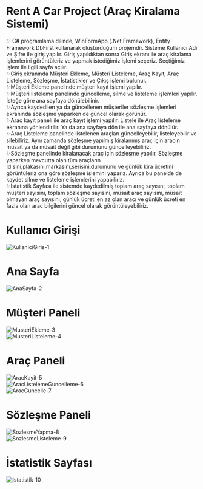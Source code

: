 # Rent A Car Project (Araç Kiralama Sistemi)<br/>
✨ C# programlama dilinde, WinFormApp (.Net Framework), Entity Framework DbFirst kullanarak oluşturduğum projemdir. Sisteme Kullanıcı Adı ve Şifre ile giriş yapılır. Giriş yapıldıktan sonra Giriş ekranı ile araç kiralama işlemlerini görüntüleriz ve yapmak istediğimiz işlemi seçeriz. Seçtiğimiz işlem ile ilgili sayfa açılır.<br/>
✨Giriş ekranında Müşteri Ekleme, Müşteri Listeleme, Araç Kayıt, Araç Listeleme, Sözleşme, İstatistikler ve Çıkış işlemi bulunur. <br/>
✨Müşteri Ekleme panelinde müşteri kayıt işlemi yapılır.<br/>
✨Müşteri listeleme panelinde güncelleme, silme ve listeleme işlemleri yapılır. İsteğe göre ana sayfaya dönülebilinir.<br/>
✨Ayrıca kaydedilen ya da güncellenen müşteriler sözleşme işlemleri ekranında sözleşme yaparken de güncel olarak görünür.<br/>
✨Araç kayıt paneli ile araç kayıt işlemi yapılır. Listele ile Araç listeleme ekranına yönlendirilir. Ya da ana sayfaya dön ile ana sayfaya dönülür.<br/>
✨Araç Listeleme panelinde listelenen araçları güncelleyebilir, listeleyebilir ve silebiliriz. Aynı zamanda sözleşme yapılmış kiralanmış araç için aracın müsait ya da müsait değil gibi durumunu güncelleyebiliriz.<br/>
✨Sözleşme panelinde kiralanacak araç için sözleşme yapılır. Sözleşme yaparken mevcutta olan tüm araçların Id'sini,plakasını,markasını,serisini,durumunu ve günlük kira ücretini görüntüleriz ona göre sözleşme işlemini yaparız. Ayrıca bu panelde de kaydet silme ve listeleme işlemlerini yapabiliriz.<br/>
✨İstatistik Sayfası ile sistemde kaydedilmiş toplam araç sayısını, toplam müşteri sayısını, toplam sözleşme sayısını, müsait araç sayısını, müsait olmayan araç sayısını, günlük ücreti en az olan aracı ve günlük ücreti en fazla olan arac bilgilerini güncel olarak görüntüleyebiliriz.<br/>

# Kullanıcı Girişi <br/>
![KullaniciGiris-1](https://github.com/user-attachments/assets/330ac14f-b1f3-47cc-ab47-1f359c925a7a) <br/>
# Ana Sayfa <br/>
![AnaSayfa-2](https://github.com/user-attachments/assets/094c96bc-fc8f-441b-adb6-c491d971b9e4) <br/>
# Müşteri Paneli <br/>
![MusteriEkleme-3](https://github.com/user-attachments/assets/1b9a52a2-c390-46b6-8b14-9ff9cfea153b) <br/>
![MusteriListeleme-4](https://github.com/user-attachments/assets/d548bfaa-683f-4dcc-b53a-0329dc17b941) <br/>
# Araç Paneli <br/>
![AracKayit-5](https://github.com/user-attachments/assets/ea6c690e-51a3-435c-8f2a-39645dcd1526) <br/>
![AracListelemeGuncelleme-6](https://github.com/user-attachments/assets/89e739a0-3422-4f10-a1cb-8bf2df79d75d) <br/>
![AracGuncelle-7](https://github.com/user-attachments/assets/e999795f-5111-4833-abb4-bd1f61fe5aec) <br/>
# Sözleşme Paneli <br/>
![SozlesmeYapma-8](https://github.com/user-attachments/assets/a14c7c9c-a0b5-46aa-ac9f-de98e095d174) <br/>
![SozlesmeListeleme-9](https://github.com/user-attachments/assets/7be51787-319e-46f2-a0dd-70496103e220) <br/>
# İstatistik Sayfası <br/>
![Istatistik-10](https://github.com/user-attachments/assets/06817d8a-c3f9-4377-afb8-e4e52524106b) <br/>
